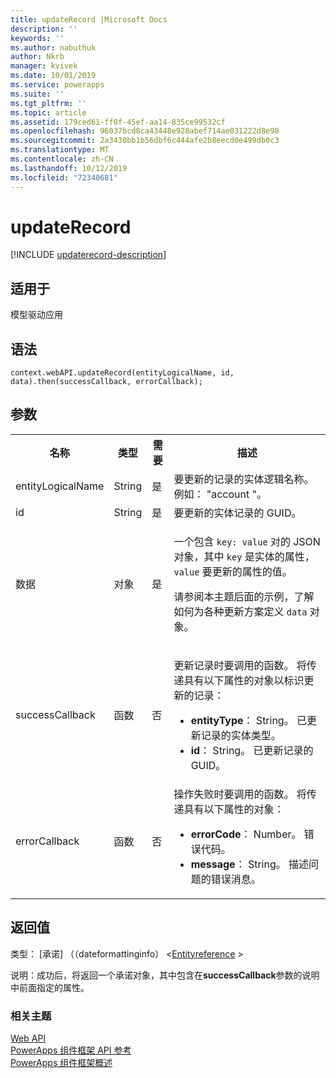 ```yaml
---
title: updateRecord |Microsoft Docs
description: ''
keywords: ''
ms.author: nabuthuk
author: Nkrb
manager: kvivek
ms.date: 10/01/2019
ms.service: powerapps
ms.suite: ''
ms.tgt_pltfrm: ''
ms.topic: article
ms.assetid: 179ced61-ff0f-45ef-aa14-835ce99532cf
ms.openlocfilehash: 96037bcd8ca43448e928abef714ae031222d8e98
ms.sourcegitcommit: 2a3430bb1b56dbf6c444afe2b8eecd0e499db0c3
ms.translationtype: MT
ms.contentlocale: zh-CN
ms.lasthandoff: 10/12/2019
ms.locfileid: "72340681"
---
```

# <a name="updaterecord"></a>updateRecord

[!INCLUDE [updaterecord-description](includes/updaterecord-description.md)]

## <a name="available-for"></a>适用于 

模型驱动应用

## <a name="syntax"></a>语法

`context.webAPI.updateRecord(entityLogicalName, id, data).then(successCallback, errorCallback);`

## <a name="parameters"></a>参数

<table style="width:100%">
<tr>
<th>名称</th>
<th>类型</th>
<th>需要</th>
<th>描述</th>
</tr>
<tr>
<td>entityLogicalName</td>
<td>String</td>
<td>是</td>
<td>要更新的记录的实体逻辑名称。 例如： &quot;account &quot;。</td>
</tr>
<tr>
<td>id</td>
<td>String</td>
<td>是</td>
<td>要更新的实体记录的 GUID。</td>
</tr>
<tr>
<td>数据</td>
<td>对象</td>
<td>是</td>
<td><p>一个包含 <code>key: value</code> 对的 JSON 对象，其中 <code>key</code> 是实体的属性， <code>value</code> 要更新的属性的值。</p>
<p>请参阅本主题后面的示例，了解如何为各种更新方案定义 <code>data</code> 对象。</td>
</tr>
<tr>
<td>successCallback</td>
<td>函数</td>
<td>否</td>
<td><p>更新记录时要调用的函数。 将传递具有以下属性的对象以标识更新的记录：</p>
<ul>
<li><b>entityType</b>： String。 已更新记录的实体类型。</li>
<li><b>id</b>： String。 已更新记录的 GUID。</li>
</ul></td>
</tr>
<tr>
<td>errorCallback</td>
<td>函数</td>
<td>否</td>
<td>操作失败时要调用的函数。 将传递具有以下属性的对象：
<ul>
<li><b>errorCode</b>： Number。 错误代码。</li>
<li><b>message</b>： String。 描述问题的错误消息。</li>
</ul></td>
</tr>
</table>

## <a name="return-value"></a>返回值

类型： [承诺] （（dateformattinginfo） <[Entityreference](../entityreference.md) >

说明：成功后，将返回一个承诺对象，其中包含在**successCallback**参数的说明中前面指定的属性。


### <a name="related-topics"></a>相关主题

[Web API](../webapi.md)<br/>
[PowerApps 组件框架 API 参考](../../reference/index.md)<br/>
[PowerApps 组件框架概述](../../overview.md)